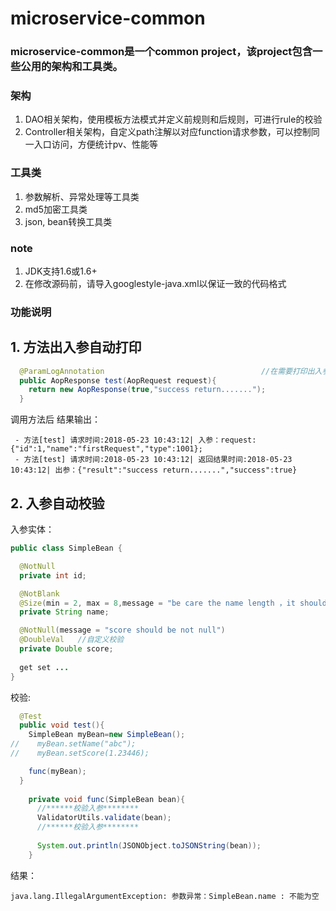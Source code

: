 microservice-common
===================================

### microservice-common是一个common project，该project包含一些公用的架构和工具类。

### 架构
<ol>
<li>DAO相关架构，使用模板方法模式并定义前规则和后规则，可进行rule的校验</li>
<li>Controller相关架构，自定义path注解以对应function请求参数，可以控制同一入口访问，方便统计pv、性能等</li>
</ol>

### 工具类
<ol>
<li>参数解析、异常处理等工具类</li>
<li>md5加密工具类</li>
<li>json, bean转换工具类</li>
</ol>

### note
<ol>
<li>JDK支持1.6或1.6+</li>
<li>在修改源码前，请导入googlestyle-java.xml以保证一致的代码格式</li>
</ol>

### 功能说明

## 1. 方法出入参自动打印
```java
  @ParamLogAnnotation                                   //在需要打印出入参的方法上添加此注解
  public AopResponse test(AopRequest request){
    return new AopResponse(true,"success return.......");
  } 
```

调用方法后 结果输出：
```text
 - 方法[test] 请求时间:2018-05-23 10:43:12| 入参：request:{"id":1,"name":"firstRequest","type":1001};
 - 方法[test] 请求时间:2018-05-23 10:43:12| 返回结果时间:2018-05-23 10:43:12| 出参：{"result":"success return.......","success":true}
```

## 2. 入参自动校验
入参实体：
```java
public class SimpleBean {

  @NotNull
  private int id;

  @NotBlank
  @Size(min = 2, max = 8,message = "be care the name length ，it should between 2 and 8 !")
  private String name;

  @NotNull(message = "score should be not null")
  @DoubleVal   //自定义校验
  private Double score;
  
  get set ...
}
```
校验:
```java
  @Test
  public void test(){
    SimpleBean myBean=new SimpleBean();
//    myBean.setName("abc");
//    myBean.setScore(1.23446);

    func(myBean);
  }
  
    private void func(SimpleBean bean){
      //******校验入参********
      ValidatorUtils.validate(bean);
      //******校验入参********
      
      System.out.println(JSONObject.toJSONString(bean));
    }
```
结果：
```text
java.lang.IllegalArgumentException: 参数异常：SimpleBean.name : 不能为空
```
